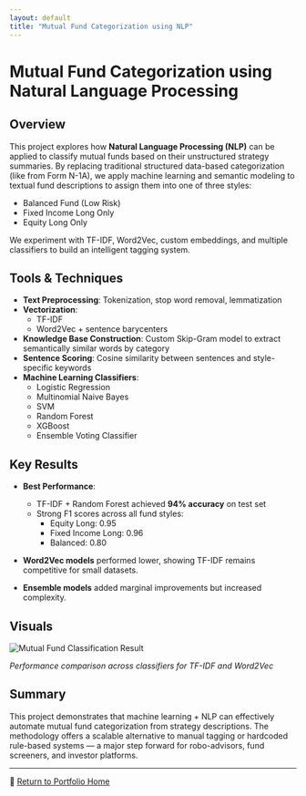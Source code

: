 ```yaml
---
layout: default
title: "Mutual Fund Categorization using NLP"
---
```


# Mutual Fund Categorization using Natural Language Processing

## Overview

This project explores how **Natural Language Processing (NLP)** can be applied to classify mutual funds based on their unstructured strategy summaries. By replacing traditional structured data-based categorization (like from Form N-1A), we apply machine learning and semantic modeling to textual fund descriptions to assign them into one of three styles:

- Balanced Fund (Low Risk)  
- Fixed Income Long Only  
- Equity Long Only

We experiment with TF-IDF, Word2Vec, custom embeddings, and multiple classifiers to build an intelligent tagging system.

## Tools & Techniques

- **Text Preprocessing**: Tokenization, stop word removal, lemmatization
- **Vectorization**:
  - TF-IDF
  - Word2Vec + sentence barycenters
- **Knowledge Base Construction**: Custom Skip-Gram model to extract semantically similar words by category
- **Sentence Scoring**: Cosine similarity between sentences and style-specific keywords
- **Machine Learning Classifiers**:
  - Logistic Regression
  - Multinomial Naive Bayes
  - SVM
  - Random Forest
  - XGBoost
  - Ensemble Voting Classifier

## Key Results

- **Best Performance**:  
  - TF-IDF + Random Forest achieved **94% accuracy** on test set  
  - Strong F1 scores across all fund styles:  
    - Equity Long: 0.95  
    - Fixed Income Long: 0.96  
    - Balanced: 0.80

- **Word2Vec models** performed lower, showing TF-IDF remains competitive for small datasets.

- **Ensemble models** added marginal improvements but increased complexity.

## Visuals

![Mutual Fund Classification Result](/indeximages/mutualfunds.png)

*Performance comparison across classifiers for TF-IDF and Word2Vec*

## Summary

This project demonstrates that machine learning + NLP can effectively automate mutual fund categorization from strategy descriptions. The methodology offers a scalable alternative to manual tagging or hardcoded rule-based systems — a major step forward for robo-advisors, fund screeners, and investor platforms.

---

📂 [Return to Portfolio Home](/)
